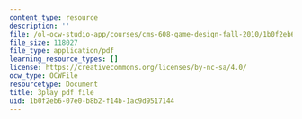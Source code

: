 ```yaml
---
content_type: resource
description: ''
file: /ol-ocw-studio-app/courses/cms-608-game-design-fall-2010/1b0f2eb607e0b8b2f14b1ac9d9517144_68563.pdf
file_size: 118027
file_type: application/pdf
learning_resource_types: []
license: https://creativecommons.org/licenses/by-nc-sa/4.0/
ocw_type: OCWFile
resourcetype: Document
title: 3play pdf file
uid: 1b0f2eb6-07e0-b8b2-f14b-1ac9d9517144
---
```

